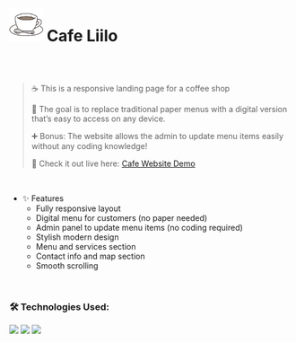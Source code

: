 <h1>
  <img src="https://raw.githubusercontent.com/mahdibaderloo/cafe/8d92c58d4199f776b1b826c3f4492388d1c9c6ae/Images/coffee-svgrepo-com.svg" width="60px">
  Cafe Liilo
</h1>

<br>
<br>

> ☕ This is a responsive landing page for a coffee shop
>
> 🎯 The goal is to replace traditional paper menus with a digital version that’s easy to access on any device.
>
> ➕ Bonus: The website allows the admin to update menu items easily without any coding knowledge!
>
> 🚀 Check it out live here: [Cafe Website Demo](https://mahdibaderloo.github.io/cafe/)

<br>

- ✨ Features
   - Fully responsive layout
   - Digital menu for customers (no paper needed)
   - Admin panel to update menu items (no coding required)
   - Stylish modern design
   - Menu and services section
   - Contact info and map section
   - Smooth scrolling

<br>

### 🛠️ Technologies Used:
![](https://img.shields.io/badge/HTML5-E34F26?style=for-the-badge&logo=html5&logoColor=white)
![](https://img.shields.io/badge/CSS3-1572B6?style=for-the-badge&logo=css3&logoColor=white)
![](https://img.shields.io/badge/JavaScript-323330?style=for-the-badge&logo=javascript&logoColor=F7DF1E)


